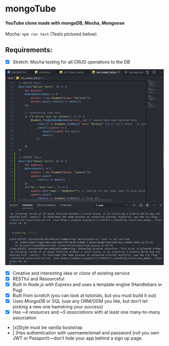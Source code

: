 # mongoTube
#### YouTube clone made with mongoDB, Mocha, Mongoose

Mocha: `npm run test`
(Tests pictured below)

## Requirements:

- [x] Stretch: Mocha testing for all CRUD operations to the DB

![CRUDtests](CRUDpassing.png)

- [x] Creative and interesting idea or *clone* of existing service
- [x] RESTful and Resourceful 
- [x] Built in *Node.js with Express* and uses a template engine (Handlebars or Pug)
- [x] Built from *scratch* (you can look at tutorials, but you must build it out) 
- [x] Uses *MongoDB* or SQL (use any ORM/ODM you like, but don’t let picking a new one hamstring your success)
- [x] Has *~4 resources* and *~5 associations* with at least one many-to-many association
- [x]Style must be vanilla bootstrap
- [ ]Has authentication with username/email and password (roll you own JWT or Passport)—don’t hide your app behind a sign up page.
